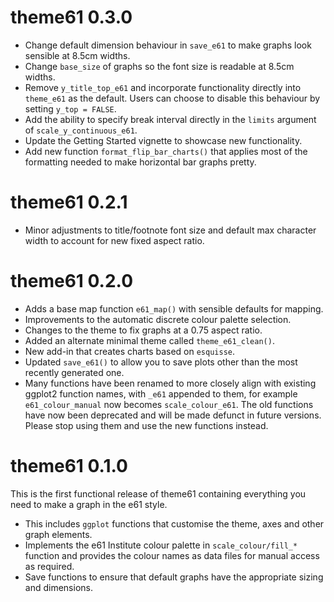 # theme61 0.3.0

* Change default dimension behaviour in `save_e61` to make graphs look sensible at 8.5cm widths.
* Change `base_size` of graphs so the font size is readable at 8.5cm widths.
* Remove `y_title_top_e61` and incorporate functionality directly into `theme_e61` as the default. Users can choose to disable this behaviour by setting `y_top = FALSE`.
* Add the ability to specify break interval directly in the `limits` argument of `scale_y_continuous_e61`.
* Update the Getting Started vignette to showcase new functionality.
* Add new function `format_flip_bar_charts()` that applies most of the formatting needed to make horizontal bar graphs pretty.

# theme61 0.2.1

* Minor adjustments to title/footnote font size and default max character width to account for new fixed aspect ratio.

# theme61 0.2.0

* Adds a base map function `e61_map()` with sensible defaults for mapping.
* Improvements to the automatic discrete colour palette selection.
* Changes to the theme to fix graphs at a 0.75 aspect ratio.
* Added an alternate minimal theme called `theme_e61_clean()`.
* New add-in that creates charts based on `esquisse`.
* Updated `save_e61()` to allow you to save plots other than the most recently generated one.
* Many functions have been renamed to more closely align with existing ggplot2 function names, with `_e61` appended to them, for example `e61_colour_manual` now becomes `scale_colour_e61`. The old functions have now been deprecated and will be made defunct in future versions. Please stop using them and use the new functions instead.

# theme61 0.1.0

This is the first functional release of theme61 containing everything you need to make a graph in the e61 style.

* This includes `ggplot` functions that customise the theme, axes and other graph elements.
* Implements the e61 Institute colour palette in `scale_colour/fill_*` function and provides the colour names as data files for manual access as required.
* Save functions to ensure that default graphs have the appropriate sizing and dimensions.
